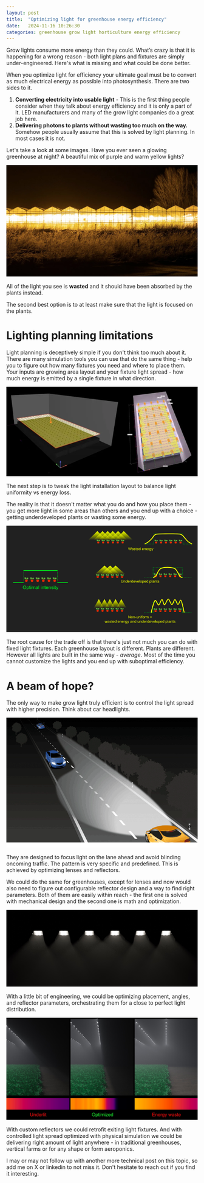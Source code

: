 ```yaml
---
layout: post
title:  "Optimizing light for greenhouse energy efficiency"
date:   2024-11-16 10:26:30
categories: greenhouse grow light horticulture energy efficiency
---
```


Grow lights consume more energy than they could. What’s crazy is that it is happening for a wrong reason - both light plans and fixtures are simply under-engineered. Here's what is missing and what could be done better.

When you optimize light for efficiency your ultimate goal must be to convert as much electrical energy as possible into photosynthesis. There are two sides to it.
1. **Converting electricity into usable light** - This is the first thing people consider when they talk about energy efficiency and it is only a part of it. LED manufacturers and many of the grow light companies do a great job here.
2. **Delivering photons to plants without wasting too much on the way.** Somehow people usually assume that this is solved by light planning. In most cases it is not.

Let's take a look at some images. Have you ever seen a glowing greenhouse at night? A beautiful mix of purple and warm yellow lights?

![Greenhouse lighting](/assets/light-intro/greenhouse.webp)

All of the light you see is **wasted** and it should have been absorbed by the plants instead.

The second best option is to at least make sure that the light is focused on the plants.

# Lighting planning limitations
Light planning is deceptively simple if you don't think too much about it. There are many simulation tools you can use that do the same thing - help you to figure out how many fixtures you need and where to place them. Your inputs are growing area layout and your fixture light spread - how much energy is emitted by a single fixture in what direction.

![Light Planning](/assets/light-intro/lightplanning.webp)

The next step is to tweak the light installation layout to balance light uniformity vs energy loss.

The reality is that it doesn't matter what you do and how you place them - you get more light in some areas than others and you end up with a choice - getting underdeveloped plants or wasting some energy.

![Light Planning issues](/assets/light-intro/lightplanning_issues.png)

The root cause for the trade off is that there's just not much you can do with fixed light fixtures. Each greenhouse layout is different. Plants are different. However all lights are built in the same way - *average*. Most of the time you cannot customize the lights and you end up with suboptimal efficiency.

# A beam of hope?
The only way to make grow light truly efficient is to control the light spread with higher precision. Think about car headlights.

![Car head light](/assets/light-intro/carheadlight.png)

They are designed to focus light on the lane ahead and avoid blinding oncoming traffic. The pattern is very specific and predefined. This is achieved by optimizing lenses and reflectors.

We could do the same for greenhouses, except for lenses and now would also need to figure out configurable reflector design and a way to find right parameters. Both of them are easily within reach - the first one is solved with mechanical design and the second one is math and optimization.

![Optimized reflectors](/assets/light-intro/optimized_reflectors.jpg)

With a little bit of engineering, we could be optimizing placement, angles, and reflector parameters, orchestrating them for a close to perfect light distribution.

![Optimized light intensity](/assets/light-intro/optimized_intensity.jpg)

With custom reflectors we could retrofit exiting light fixtures. And with controlled light spread optimized with physical simulation we could be delivering right amount of light anywhere - in traditional greenhouses, vertical farms or for any shape or form aeroponics.

I may or may not follow up with another more technical post on this topic, so add me on X or linkedin to not miss it.
Don't hesitate to reach out if you find it interesting.
